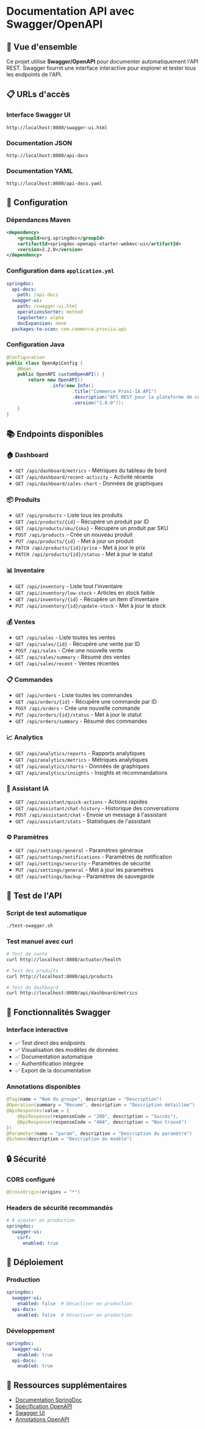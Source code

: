 # Documentation API avec Swagger/OpenAPI

## 🚀 Vue d'ensemble

Ce projet utilise **Swagger/OpenAPI** pour documenter automatiquement l'API REST. Swagger fournit une interface interactive pour explorer et tester tous les endpoints de l'API.

## 📋 URLs d'accès

### Interface Swagger UI
```
http://localhost:8080/swagger-ui.html
```

### Documentation JSON
```
http://localhost:8080/api-docs
```

### Documentation YAML
```
http://localhost:8080/api-docs.yaml
```

## 🔧 Configuration

### Dépendances Maven
```xml
<dependency>
    <groupId>org.springdoc</groupId>
    <artifactId>springdoc-openapi-starter-webmvc-ui</artifactId>
    <version>2.2.0</version>
</dependency>
```

### Configuration dans `application.yml`
```yaml
springdoc:
  api-docs:
    path: /api-docs
  swagger-ui:
    path: /swagger-ui.html
    operationsSorter: method
    tagsSorter: alpha
    docExpansion: none
  packages-to-scan: com.commerce.proxiia.api
```

### Configuration Java
```java
@Configuration
public class OpenApiConfig {
    @Bean
    public OpenAPI customOpenAPI() {
        return new OpenAPI()
                .info(new Info()
                        .title("Commerce Proxi-IA API")
                        .description("API REST pour la plateforme de commerce intelligent avec IA")
                        .version("1.0.0"));
    }
}
```

## 📚 Endpoints disponibles

### 🏠 Dashboard
- `GET /api/dashboard/metrics` - Métriques du tableau de bord
- `GET /api/dashboard/recent-activity` - Activité récente
- `GET /api/dashboard/sales-chart` - Données de graphiques

### 📦 Produits
- `GET /api/products` - Liste tous les produits
- `GET /api/products/{id}` - Récupère un produit par ID
- `GET /api/products/sku/{sku}` - Récupère un produit par SKU
- `POST /api/products` - Crée un nouveau produit
- `PUT /api/products/{id}` - Met à jour un produit
- `PATCH /api/products/{id}/price` - Met à jour le prix
- `PATCH /api/products/{id}/status` - Met à jour le statut

### 📊 Inventaire
- `GET /api/inventory` - Liste tout l'inventaire
- `GET /api/inventory/low-stock` - Articles en stock faible
- `GET /api/inventory/{id}` - Récupère un item d'inventaire
- `PUT /api/inventory/{id}/update-stock` - Met à jour le stock

### 💰 Ventes
- `GET /api/sales` - Liste toutes les ventes
- `GET /api/sales/{id}` - Récupère une vente par ID
- `POST /api/sales` - Crée une nouvelle vente
- `GET /api/sales/summary` - Résumé des ventes
- `GET /api/sales/recent` - Ventes récentes

### 📋 Commandes
- `GET /api/orders` - Liste toutes les commandes
- `GET /api/orders/{id}` - Récupère une commande par ID
- `POST /api/orders` - Crée une nouvelle commande
- `PUT /api/orders/{id}/status` - Met à jour le statut
- `GET /api/orders/summary` - Résumé des commandes

### 📈 Analytics
- `GET /api/analytics/reports` - Rapports analytiques
- `GET /api/analytics/metrics` - Métriques analytiques
- `GET /api/analytics/charts` - Données de graphiques
- `GET /api/analytics/insights` - Insights et recommandations

### 🤖 Assistant IA
- `GET /api/assistant/quick-actions` - Actions rapides
- `GET /api/assistant/chat-history` - Historique des conversations
- `POST /api/assistant/chat` - Envoie un message à l'assistant
- `GET /api/assistant/stats` - Statistiques de l'assistant

### ⚙️ Paramètres
- `GET /api/settings/general` - Paramètres généraux
- `GET /api/settings/notifications` - Paramètres de notification
- `GET /api/settings/security` - Paramètres de sécurité
- `PUT /api/settings/general` - Met à jour les paramètres
- `GET /api/settings/backup` - Paramètres de sauvegarde

## 🧪 Test de l'API

### Script de test automatique
```bash
./test-swagger.sh
```

### Test manuel avec curl
```bash
# Test de santé
curl http://localhost:8080/actuator/health

# Test des produits
curl http://localhost:8080/api/products

# Test du dashboard
curl http://localhost:8080/api/dashboard/metrics
```

## 🎯 Fonctionnalités Swagger

### Interface interactive
- ✅ Test direct des endpoints
- ✅ Visualisation des modèles de données
- ✅ Documentation automatique
- ✅ Authentification intégrée
- ✅ Export de la documentation

### Annotations disponibles
```java
@Tag(name = "Nom du groupe", description = "Description")
@Operation(summary = "Résumé", description = "Description détaillée")
@ApiResponses(value = {
    @ApiResponse(responseCode = "200", description = "Succès"),
    @ApiResponse(responseCode = "404", description = "Non trouvé")
})
@Parameter(name = "param", description = "Description du paramètre")
@Schema(description = "Description du modèle")
```

## 🔒 Sécurité

### CORS configuré
```java
@CrossOrigin(origins = "*")
```

### Headers de sécurité recommandés
```yaml
# À ajouter en production
springdoc:
  swagger-ui:
    csrf:
      enabled: true
```

## 🚀 Déploiement

### Production
```yaml
springdoc:
  swagger-ui:
    enabled: false  # Désactiver en production
  api-docs:
    enabled: false  # Désactiver en production
```

### Développement
```yaml
springdoc:
  swagger-ui:
    enabled: true
  api-docs:
    enabled: true
```

## 📖 Ressources supplémentaires

- [Documentation SpringDoc](https://springdoc.org/)
- [Spécification OpenAPI](https://swagger.io/specification/)
- [Swagger UI](https://swagger.io/tools/swagger-ui/)
- [Annotations OpenAPI](https://github.com/swagger-api/swagger-core/wiki/Annotations)
